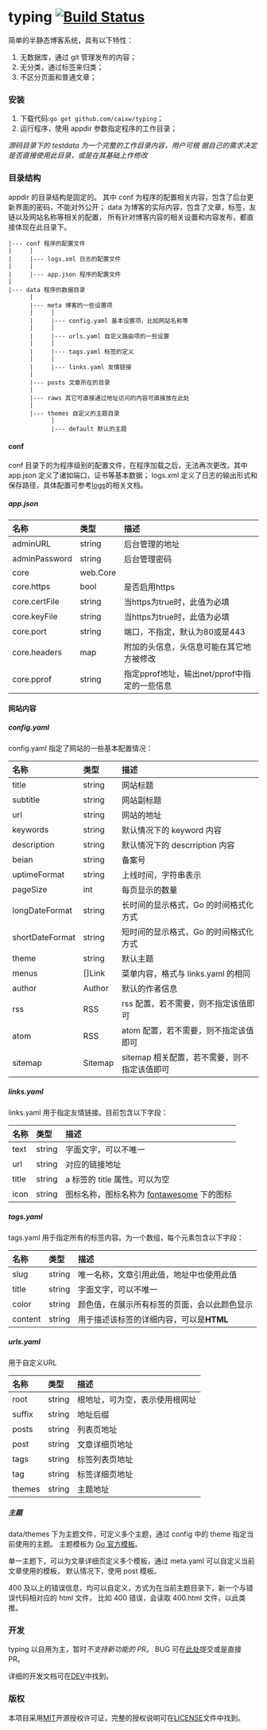 typing [![Build Status](https://travis-ci.org/caixw/typing.svg?branch=nosql)](https://travis-ci.org/caixw/typing)
======
 
简单的半静态博客系统，具有以下特性：
 
1. 无数据库，通过 git 管理发布的内容；
1. 无分类，通过标签来归类；
1. 不区分页面和普通文章；
 
 
 
### 安装
 
1. 下载代码:`go get github.com/caixw/typing`；
1. 运行程序，使用 appdir 参数指定程序的工作目录；

*源码目录下的 testdata 为一个完整的工作目录内容，用户可根
据自己的需求决定是否直接使用此目录，或是在其基础上作修改*



### 目录结构

appdir 的目录结构是固定的。
其中 conf 为程序的配置相关内容，包含了后台更新界面的密码，不能对外公开；
data 为博客的实际内容，包含了文章，标签，友链以及网站名称等相关的配置，
所有针对博客内容的相关设置和内容发布，都直接体现在此目录下。

```
|--- conf 程序的配置文件
|     |
|     |--- logs.xml 日志的配置文件
|     |
|     |--- app.json 程序的配置文件
|
|--- data 程序的数据目录
      |
      |--- meta 博客的一些设置项
      |     |
      |     |--- config.yaml 基本设置项，比如网站名称等
      |     |
      |     |--- urls.yaml 自定义路由项的一些设置
      |     |
      |     |--- tags.yaml 标签的定义
      |     |
      |     |--- links.yaml 友情链接
      |
      |--- posts 文章所在的目录
      |
      |--- raws 其它可直接通过地址访问的内容可直接放在此处
      |
      |--- themes 自定义的主题目录
            |
            |--- default 默认的主题
```
 
 
 
#### conf
 
conf 目录下的为程序级别的配置文件，在程序加载之后，无法再次更改。其中
app.json 定义了诸如端口，证书等基本数据；
logs.xml 定义了日志的输出形式和保存路径，具体配置可参考[logs](https://github.com/issue9/logs)的相关文档。


##### app.json

名称          | 类型        | 描述
:-------------|:------------|:------
adminURL      | string      | 后台管理的地址
adminPassword | string      | 后台管理密码
core          | web.Core
core.https    | bool        | 是否启用https
core.certFile | string      | 当https为true时，此值为必填
core.keyFile  | string      | 当https为true时，此值为必填
core.port     | string      | 端口，不指定，默认为80或是443
core.headers  | map         | 附加的头信息，头信息可能在其它地方被修改
core.pprof    | string      | 指定pprof地址，输出net/pprof中指定的一些信息




#### 网站内容


##### config.yaml

config.yaml 指定了网站的一些基本配置情况：

名称            | 类型        | 描述
:-------------  |:------------|:------
title           | string      | 网站标题
subtitle        | string      | 网站副标题
url             | string      | 网站的地址
keywords        | string      | 默认情况下的 keyword 内容
description     | string      | 默认情况下的 descrription 内容
beian           | string      | 备案号
uptimeFormat    | string      | 上线时间，字符串表示
pageSize        | int         | 每页显示的数量
longDateFormat  | string      | 长时间的显示格式，Go 的时间格式化方式
shortDateFormat | string      | 短时间的显示格式，Go 的时间格式化方式
theme           | string      | 默认主题
menus           | []Link      | 菜单内容，格式与 links.yaml 的相同
author          | Author      | 默认的作者信息
rss             | RSS         | rss 配置，若不需要，则不指定该值即可
atom            | RSS         | atom 配置，若不需要，则不指定该值即可
sitemap         | Sitemap     | sitemap 相关配置，若不需要，则不指定该值即可


##### links.yaml

links.yaml 用于指定友情链接。目前包含以下字段：

名称      | 类型        | 描述
:---------|:------------|:----------
text      | string      | 字面文字，可以不唯一
url       | string      | 对应的链接地址
title     | string      | a 标签的 title 属性。可以为空
icon      | string      | 图标名称，图标名称为 [fontawesome](http://fontawesome.io) 下的图标


##### tags.yaml

tags.yaml 用于指定所有的标签内容。为一个数组，每个元素包含以下字段：

名称      | 类型        | 描述
:---------|:------------|:----------
slug      | string      | 唯一名称，文章引用此值，地址中也使用此值
title     | string      | 字面文字，可以不唯一
color     | string      | 颜色值，在展示所有标签的页面，会以此颜色显示
content   | string      | 用于描述该标签的详细内容，可以是**HTML**


##### urls.yaml

用于自定义URL

名称      | 类型        | 描述
:---------|:------------|:----------
root      | string      | 根地址，可为空，表示使用根网址
suffix    | string      | 地址后缀
posts     | string      | 列表页地址
post      | string      | 文章详细页地址
tags      | string      | 标签列表页地址
tag       | string      | 标签详细页地址
themes    | string      | 主题地址


##### 主题

data/themes 下为主题文件，可定义多个主题，通过 config 中的 theme 指定当前使用的主题。
主题模板为 [Go 官方模板](https://golang.org/pkg/html/template/)。

单一主题下，可以为文章详细页定义多个模板，通过 meta.yaml 可以自定义当前文章使用的模板，
默认情况下，使用 post 模板。


400 及以上的错误信息，均可以自定义，方式为在当前主题目录下，新一个与错误代码相对应的 html 文件，
比如 400 错误，会读取 400.html 文件，以此类推。

 
 
 
 
### 开发
 
typing 以自用为主，暂时*不支持新功能的 PR*。
BUG 可在[此处](https://github.com/caixw/typing/issues)提交或是直接 PR。
 
详细的开发文档可在[DEV](DEV.md)中找到。
 
 
 
### 版权
 
本项目采用[MIT](https://opensource.org/licenses/MIT)开源授权许可证，完整的授权说明可在[LICENSE](LICENSE)文件中找到。
